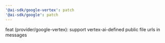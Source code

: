 ```yaml
---
'@ai-sdk/google-vertex': patch
'@ai-sdk/google': patch
---
```


feat (provider/google-vertex): support vertex-ai-defined public file urls in messages
